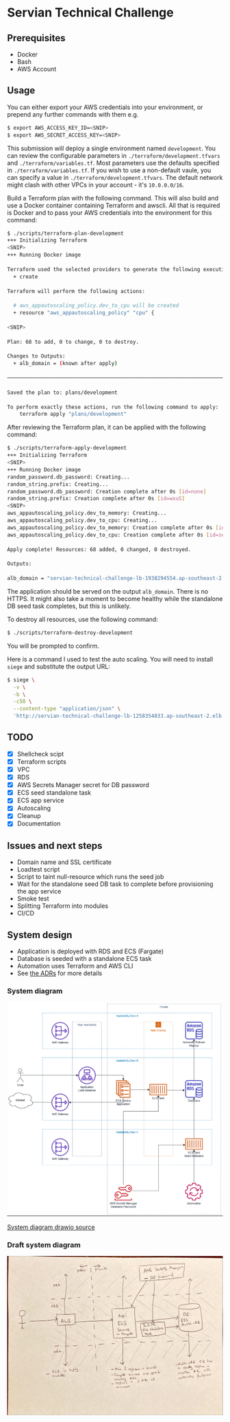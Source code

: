# Servian Technical Challenge

## Prerequisites

- Docker
- Bash
- AWS Account

## Usage

You can either export your AWS credentials into your environment, or prepend any further commands
with them e.g.
```sh
$ export AWS_ACCESS_KEY_ID=<SNIP>
$ export AWS_SECRET_ACCESS_KEY=<SNIP>
```

This submission will deploy a single environment named `development`. You can review the
configurable parameters in `./terraform/development.tfvars` and `./terraform/variables.tf`. Most
parameters use the defaults specified in `./terraform/variables.tf`. If you wish to use a
non-default vaule, you can specify a value in `./terraform/development.tfvars`. The default network
might clash with other VPCs in your account - it's `10.0.0.0/16`.

Build a Terraform plan with the following command. This will also build and use a Docker container
containing Terraform and awscli. All that is required is Docker and to pass your AWS credentials
into the environment for this command:
```sh
$ ./scripts/terraform-plan-development
+++ Initializing Terraform
<SNIP>
+++ Running Docker image

Terraform used the selected providers to generate the following execution plan. Resource actions are indicated with the following symbols:
  + create

Terraform will perform the following actions:

  # aws_appautoscaling_policy.dev_to_cpu will be created
  + resource "aws_appautoscaling_policy" "cpu" {

<SNIP>

Plan: 68 to add, 0 to change, 0 to destroy.

Changes to Outputs:
  + alb_domain = (known after apply)

─────────────────────────────────────────────────────────────────────────────────────────────────────────────────────────────────────────────────────────────────────────────────────────────────────────────────────────────────────

Saved the plan to: plans/development

To perform exactly these actions, run the following command to apply:
    terraform apply "plans/development"
```

After reviewing the Terraform plan, it can be applied with the following command:
```sh
$ ./scripts/terraform-apply-development
+++ Initializing Terraform
<SNIP>
+++ Running Docker image
random_password.db_password: Creating...
random_string.prefix: Creating...
random_password.db_password: Creation complete after 0s [id=none]
random_string.prefix: Creation complete after 0s [id=wxuS]
<SNIP>
aws_appautoscaling_policy.dev_to_memory: Creating...
aws_appautoscaling_policy.dev_to_cpu: Creating...
aws_appautoscaling_policy.dev_to_memory: Creation complete after 0s [id=servian-technical-challenge-memory]
aws_appautoscaling_policy.dev_to_cpu: Creation complete after 0s [id=servian-technical-challenge-cpu]

Apply complete! Resources: 68 added, 0 changed, 0 destroyed.

Outputs:

alb_domain = "servian-technical-challenge-lb-1938294554.ap-southeast-2.elb.amazonaws.com"
```
The application should be served on the output `alb_domain`. There is no HTTPS. It might also
take a moment to become healthy while the standalone DB seed task completes, but this is unlikely.

To destroy all resources, use the following command:
```sh
$ ./scripts/terraform-destroy-development
```
You will be prompted to confirm.

Here is a command I used to test the auto scaling. You will need to install `siege` and substitute
the output URL:
```sh
$ siege \
  -v \
  -b \
  -c50 \
  --content-type "application/json" \
  'http://servian-technical-challenge-lb-1258354833.ap-southeast-2.elb.amazonaws.com/api/task/ POST {"title":"","priority":1000,"completed":false,"id":0,"Title":"Test"}'
```

## TODO

- [x] Shellcheck scipt
- [x] Terraform scripts
- [x] VPC
- [x] RDS
- [x] AWS Secrets Manager secret for DB password
- [x] ECS seed standalone task
- [x] ECS app service
- [x] Autoscaling
- [x] Cleanup
- [x] Documentation

## Issues and next steps

- Domain name and SSL certificate
- Loadtest script
- Script to taint null-resource which runs the seed job
- Wait for the standalone seed DB task to complete before provisioning the app service
- Smoke test
- Splitting Terraform into modules
- CI/CD

## System design

- Application is deployed with RDS and ECS (Fargate)
- Database is seeded with a standalone ECS task
- Automation uses Terraform and AWS CLI
- See [the ADRs](doc/adr) for more details

### System diagram

![System diagram](doc/assets/system-diagram.png "Draft systems diagram")

[System diagram drawio source](doc/assets/system-diagram.drawio)

### Draft system diagram

![Draft system diagram](doc/assets/draft-system-diagram.jpeg "System diagram")
